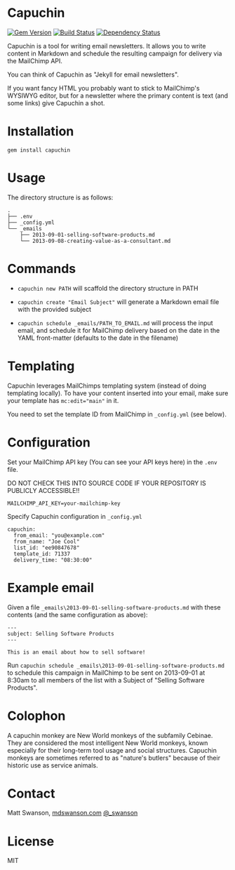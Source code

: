 # Capuchin

[![Gem Version](https://badge.fury.io/rb/capuchin.png)](http://badge.fury.io/rb/capuchin)
[![Build Status](https://travis-ci.org/swanson/capuchin.png)](https://travis-ci.org/swanson/capuchin)
[![Dependency Status](https://gemnasium.com/swanson/capuchin.png)](https://gemnasium.com/swanson/capuchin)


Capuchin is a tool for writing email newsletters. It allows you to write content in 
Markdown and schedule the resulting campaign for delivery via the MailChimp API.

You can think of Capuchin as "Jekyll for email newsletters".

If you want fancy HTML you probably want to stick to MailChimp's WYSIWYG editor, but
for a newsletter where the primary content is text (and some links) give Capuchin
a shot.

# Installation

`gem install capuchin`

# Usage

The directory structure is as follows:

```
.
├── .env
├── _config.yml
└── _emails
    ├── 2013-09-01-selling-software-products.md
    └── 2013-09-08-creating-value-as-a-consultant.md
```

# Commands

* `capuchin new PATH` will scaffold the directory structure in PATH 
* `capuchin create "Email Subject"` will generate a Markdown email file with the
provided subject

* `capuchin schedule _emails/PATH_TO_EMAIL.md` will process the input email, and 
schedule it for MailChimp delivery based on the date in the YAML front-matter 
(defaults to the date in the filename)

# Templating
Capuchin leverages MailChimps templating system (instead of doing templating 
locally). To have your content inserted into your email, make sure your template
has `mc:edit="main"` in it.

You need to set the template ID from MailChimp in `_config.yml` (see below).

# Configuration

Set your MailChimp API key (You can see your API keys here) in the `.env` file. 

DO NOT CHECK THIS INTO SOURCE CODE IF YOUR REPOSITORY IS PUBLICLY ACCESSIBLE!!

```
MAILCHIMP_API_KEY=your-mailchimp-key
```

Specify Capuchin configuration in `_config.yml`

```
capuchin:
  from_email: "you@example.com"
  from_name: "Joe Cool"
  list_id: "ee90847678"
  template_id: 71337
  delivery_time: "08:30:00"
```

# Example email
Given a file `_emails\2013-09-01-selling-software-products.md` with these
contents (and the same configuration as above):

```
---
subject: Selling Software Products
---

This is an email about how to sell software!

```

Run `capuchin schedule _emails\2013-09-01-selling-software-products.md` to schedule
this campaign in MailChimp to be sent on 2013-09-01 at 8:30am to all members of 
the list with a Subject of "Selling Software Products".

# Colophon
A capuchin monkey are New World monkeys of the subfamily Cebinae. They are 
considered the most intelligent New World monkeys, known especially for their
long-term tool usage and social structures. Capuchin monkeys are sometimes referred
to as "nature's butlers" because of their historic use as service animals.

# Contact
Matt Swanson, [mdswanson.com](http://mdswanson.com) [@_swanson](http://twitter.com/_swanson)

# License
MIT



